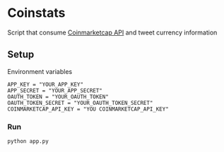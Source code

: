 # Coinstats

Script that consume [Coinmarketcap API](http://coinmarketcap.com/api/) and tweet currency information

## Setup

Environment variables

```
APP_KEY = "YOUR_APP_KEY"
APP_SECRET = "YOUR_APP_SECRET"
OAUTH_TOKEN = "YOUR_OAUTH_TOKEN"
OAUTH_TOKEN_SECRET = "YOUR_OAUTH_TOKEN_SECRET"
COINMARKETCAP_API_KEY = "YOU COINMARKETCAP_API_KEY"
```

### Run

`python app.py`
